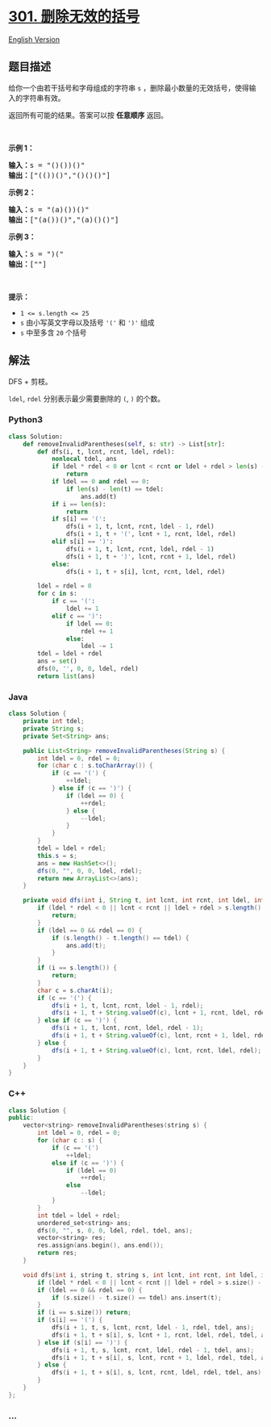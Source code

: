 # [301. 删除无效的括号](https://leetcode.cn/problems/remove-invalid-parentheses)

[English Version](/solution/0300-0399/0301.Remove%20Invalid%20Parentheses/README_EN.md)

## 题目描述

<!-- 这里写题目描述 -->

<p>给你一个由若干括号和字母组成的字符串 <code>s</code> ，删除最小数量的无效括号，使得输入的字符串有效。</p>

<p>返回所有可能的结果。答案可以按 <strong>任意顺序</strong> 返回。</p>

<p> </p>

<p><strong>示例 1：</strong></p>

<pre>
<strong>输入：</strong>s = "()())()"
<strong>输出：</strong>["(())()","()()()"]
</pre>

<p><strong>示例 2：</strong></p>

<pre>
<strong>输入：</strong>s = "(a)())()"
<strong>输出：</strong>["(a())()","(a)()()"]
</pre>

<p><strong>示例 3：</strong></p>

<pre>
<strong>输入：</strong>s = ")("
<strong>输出：</strong>[""]
</pre>

<p> </p>

<p><strong>提示：</strong></p>

<ul>
	<li><code>1 <= s.length <= 25</code></li>
	<li><code>s</code> 由小写英文字母以及括号 <code>'('</code> 和 <code>')'</code> 组成</li>
	<li><code>s</code> 中至多含 <code>20</code> 个括号</li>
</ul>

## 解法

<!-- 这里可写通用的实现逻辑 -->

DFS + 剪枝。

`ldel`, `rdel` 分别表示最少需要删除的 `(`, `)` 的个数。

<!-- tabs:start -->

### **Python3**

<!-- 这里可写当前语言的特殊实现逻辑 -->

```python
class Solution:
    def removeInvalidParentheses(self, s: str) -> List[str]:
        def dfs(i, t, lcnt, rcnt, ldel, rdel):
            nonlocal tdel, ans
            if ldel * rdel < 0 or lcnt < rcnt or ldel + rdel > len(s) - i:
                return
            if ldel == 0 and rdel == 0:
                if len(s) - len(t) == tdel:
                    ans.add(t)
            if i == len(s):
                return
            if s[i] == '(':
                dfs(i + 1, t, lcnt, rcnt, ldel - 1, rdel)
                dfs(i + 1, t + '(', lcnt + 1, rcnt, ldel, rdel)
            elif s[i] == ')':
                dfs(i + 1, t, lcnt, rcnt, ldel, rdel - 1)
                dfs(i + 1, t + ')', lcnt, rcnt + 1, ldel, rdel)
            else:
                dfs(i + 1, t + s[i], lcnt, rcnt, ldel, rdel)

        ldel = rdel = 0
        for c in s:
            if c == '(':
                ldel += 1
            elif c == ')':
                if ldel == 0:
                    rdel += 1
                else:
                    ldel -= 1
        tdel = ldel + rdel
        ans = set()
        dfs(0, '', 0, 0, ldel, rdel)
        return list(ans)
```

### **Java**

<!-- 这里可写当前语言的特殊实现逻辑 -->

```java
class Solution {
    private int tdel;
    private String s;
    private Set<String> ans;

    public List<String> removeInvalidParentheses(String s) {
        int ldel = 0, rdel = 0;
        for (char c : s.toCharArray()) {
            if (c == '(') {
                ++ldel;
            } else if (c == ')') {
                if (ldel == 0) {
                    ++rdel;
                } else {
                    --ldel;
                }
            }
        }
        tdel = ldel + rdel;
        this.s = s;
        ans = new HashSet<>();
        dfs(0, "", 0, 0, ldel, rdel);
        return new ArrayList<>(ans);
    }

    private void dfs(int i, String t, int lcnt, int rcnt, int ldel, int rdel) {
        if (ldel * rdel < 0 || lcnt < rcnt || ldel + rdel > s.length() - i) {
            return;
        }
        if (ldel == 0 && rdel == 0) {
            if (s.length() - t.length() == tdel) {
                ans.add(t);
            }
        }
        if (i == s.length()) {
            return;
        }
        char c = s.charAt(i);
        if (c == '(') {
            dfs(i + 1, t, lcnt, rcnt, ldel - 1, rdel);
            dfs(i + 1, t + String.valueOf(c), lcnt + 1, rcnt, ldel, rdel);
        } else if (c == ')') {
            dfs(i + 1, t, lcnt, rcnt, ldel, rdel - 1);
            dfs(i + 1, t + String.valueOf(c), lcnt, rcnt + 1, ldel, rdel);
        } else {
            dfs(i + 1, t + String.valueOf(c), lcnt, rcnt, ldel, rdel);
        }
    }
}
```

### **C++**

```cpp
class Solution {
public:
    vector<string> removeInvalidParentheses(string s) {
        int ldel = 0, rdel = 0;
        for (char c : s) {
            if (c == '(')
                ++ldel;
            else if (c == ')') {
                if (ldel == 0)
                    ++rdel;
                else
                    --ldel;
            }
        }
        int tdel = ldel + rdel;
        unordered_set<string> ans;
        dfs(0, "", s, 0, 0, ldel, rdel, tdel, ans);
        vector<string> res;
        res.assign(ans.begin(), ans.end());
        return res;
    }

    void dfs(int i, string t, string s, int lcnt, int rcnt, int ldel, int rdel, int tdel, unordered_set<string>& ans) {
        if (ldel * rdel < 0 || lcnt < rcnt || ldel + rdel > s.size() - i) return;
        if (ldel == 0 && rdel == 0) {
            if (s.size() - t.size() == tdel) ans.insert(t);
        }
        if (i == s.size()) return;
        if (s[i] == '(') {
            dfs(i + 1, t, s, lcnt, rcnt, ldel - 1, rdel, tdel, ans);
            dfs(i + 1, t + s[i], s, lcnt + 1, rcnt, ldel, rdel, tdel, ans);
        } else if (s[i] == ')') {
            dfs(i + 1, t, s, lcnt, rcnt, ldel, rdel - 1, tdel, ans);
            dfs(i + 1, t + s[i], s, lcnt, rcnt + 1, ldel, rdel, tdel, ans);
        } else {
            dfs(i + 1, t + s[i], s, lcnt, rcnt, ldel, rdel, tdel, ans);
        }
    }
};
```

### **...**

```

```

<!-- tabs:end -->
